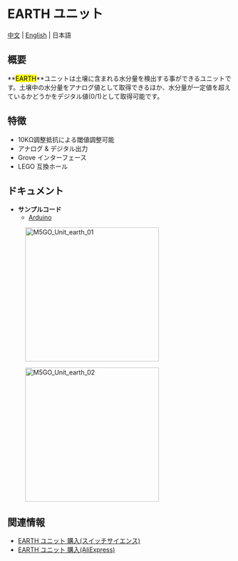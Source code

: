 # EARTH ユニット

[中文](/zh_CN/product_documents/units/unit_earth) | [English](en/product_documents/units/unit_earth) | 日本語

## 概要

**<mark>EARTH</mark>**ユニットは土壌に含まれる水分量を検出する事ができるユニットです。土壌中の水分量をアナログ値として取得できるほか、水分量が一定値を超えているかどうかをデジタル値(0/1)として取得可能です。

## 特徴

- 10KΩ調整抵抗による閾値調整可能
- アナログ & デジタル出力
- Grove インターフェース
- LEGO 互換ホール

## ドキュメント

- **サンプルコード**
  - [Arduino](https://github.com/m5stack/M5Stack/tree/master/examples/Unit/Earth)

<figure>
    <img src="assets/img/product_pics/units/M5GO_Unit_earth_01.png" alt="M5GO_Unit_earth_01" height="300px" width="300px">
</figure>
<figure>
    <img src="assets/img/product_pics/units/M5GO_Unit_earth_02.png" alt="M5GO_Unit_earth_02" height="300px" width="300px">
</figure>

## 関連情報

- [EARTH ユニット 購入(スイッチサイエンス)](https://www.switch-science.com/catalog/4049/)
- [EARTH ユニット 購入(AliExpress)](https://www.aliexpress.com/store/product/M5Stack/3226069_32922643696.html)